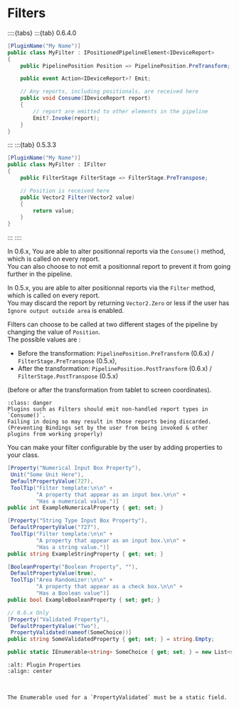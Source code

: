 # Filters

::::{tabs}
:::{tab} 0.6.4.0
```csharp
[PluginName("My Name")]
public class MyFilter : IPositionedPipelineElement<IDeviceReport>
{
    public PipelinePosition Position => PipelinePosition.PreTransform;

    public event Action<IDeviceReport>? Emit;

    // Any reports, including positionals, are received here
    public void Consume(IDeviceReport report)
    {
        // report are emitted to other elements in the pipeline
        Emit?.Invoke(report);
    }
}
```
:::
:::{tab} 0.5.3.3
```csharp
[PluginName("My Name")]
public class MyFilter : IFilter
{
    public FilterStage FilterStage => FilterStage.PreTranspose;

    // Position is received here
    public Vector2 Filter(Vector2 value)
    {
        return value;
    }
}
```
:::
::::

In 0.6.x, You are able to alter positionnal reports via the `Consume()` method, which is called on every report. \
You can also choose to not emit a positionnal report to prevent it from going further in the pipeline.

In 0.5.x, you are able to alter positionnal reports via the `Filter` method, which is called on every report. \
You may discard the report by returning `Vector2.Zero` or less if the user has `Ignore output outside area` is enabled.

Filters can choose to be called at two different stages of the pipeline by changing the value of `Position`. \
The possible values are :
- Before the transformation: `PipelinePosition.PreTransform` (0.6.x) / `FilterStage.PreTranspose` (0.5.x),
- After the transformation: `PipelinePosition.PostTransform` (0.6.x) / `FilterStage.PostTranspose` (0.5.x)

(before or after the transformation from tablet to screen coordinates).

```{admonition} Do not block non-handled input types (0.6.x Only)
:class: danger
Plugins such as Filters should emit non-handled report types in `Consume()`.  
Failing in doing so may result in those reports being discarded.  
(Preventing Bindings set by the user from being invoked & other plugins from working properly)
```

You can make your filter configurable by the user by adding properties to your class.

```csharp
[Property("Numerical Input Box Property"),
 Unit("Some Unit Here"),
 DefaultPropertyValue(727),
 ToolTip("Filter template:\n\n" +
         "A property that appear as an input box.\n\n" +
         "Has a numerical value.")]
public int ExampleNumericalProperty { get; set; }

[Property("String Type Input Box Property"),
 DefaultPropertyValue("727"),
 ToolTip("Filter template:\n\n" +
         "A property that appear as an input box.\n\n" +
         "Has a string value.")]
public string ExampleStringProperty { get; set; }

[BooleanProperty("Boolean Property", ""),
 DefaultPropertyValue(true),
 ToolTip("Area Randomizer:\n\n" +
         "A property that appear as a check box.\n\n" +
         "Has a Boolean value")]
public bool ExampleBooleanProperty { set; get; }

// 0.6.x Only
[Property("Validated Property"),
 DefaultPropertyValue("Two"),
 PropertyValidated(nameof(SomeChoice))]
public string SomeValidatedProperty { get; set; } = string.Empty;

public static IEnumerable<string> SomeChoice { get; set; } = new List<string> { "One", "Two", "Three" };
```

```{image} img/plugin-properties.png
:alt: Plugin Properties
:align: center
```

<br>

```{note}
The Enumerable used for a `PropertyValidated` must be a static field.
```

<br>
